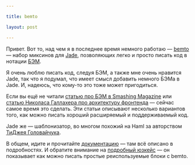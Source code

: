 ```yaml
---

title: bemto

layout: post

---
```


Привет. Вот то, над чем я в последнее время немного работаю — [bemto][] — набор миксинов для [Jade][], позволяющих легко и просто писать код в нотации [БЭМ][].

Я очень люблю писать код, следуя БЭМ, а также мне очень нравится Jade, так что я подумал, что имеет смысл добавить немного БЭМа в Jade. И, надеюсь, что кому-то это тоже может пригодиться.

Если вы ещё не читали [статью про БЭМ в Smashing Magazine][bemsm] или [статью Николаса Галлахера про архитектуру фронтенда][ng] — сейчас самое время это сделать. Эти статьи описывают несколько вариантов того, как можно писать хороший расширяемый и поддерживаемый код.

Jade же — шаблонизатор, во многом похожий на Haml за авторством [ТиДжея Головайчука][tj].

В общем, идите и прочитайте [документацию][readme] — там всё описано в подробностях. И обратите внимание на [подробный юзкейс][usecase] — он показывает как можно писать простые реиспользуемые блоки с bemto.


[bemsm]: http://coding.smashingmagazine.com/2012/04/16/a-new-front-end-methodology-bem/
[ng]: http://nicolasgallagher.com/about-html-semantics-front-end-architecture/
[tj]: http://tjholowaychuk.com/
[Jade]: https://github.com/visionmedia/jade
[БЭМ]: http://bem.github.com/bem-method/pages/beginning/beginning.en.html
[bemru]: http://bem.github.com/bem-method/pages/beginning/beginning.ru.html
[bemto]: https://github.com/kizu/bemto
[readme]: https://github.com/kizu/bemto#readme
[usecase]: https://github.com/kizu/bemto/blob/master/README.md#using-for-building-complex-mixins
